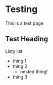 
# Testing

This is a test page

## Test Heading

Listy list
- thing 1 
- thing 2
  - nested thing!
- thing 3
